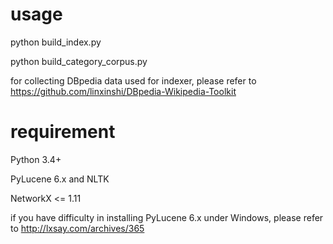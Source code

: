 # usage
python build_index.py

python build_category_corpus.py

for collecting DBpedia data used for indexer, please refer to https://github.com/linxinshi/DBpedia-Wikipedia-Toolkit

# requirement
Python 3.4+

PyLucene 6.x and NLTK

NetworkX <= 1.11

if you have difficulty in installing PyLucene 6.x under Windows, please refer to http://lxsay.com/archives/365
